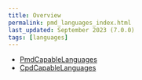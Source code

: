 ```yaml
---
title: Overview
permalink: pmd_languages_index.html
last_updated: September 2023 (7.0.0)
tags: [languages]
---
```


* [PmdCapableLanguages](tag_PmdCapableLanguage.html)
* [CpdCapableLanguages](tag_CpdCapableLanguage.html)
